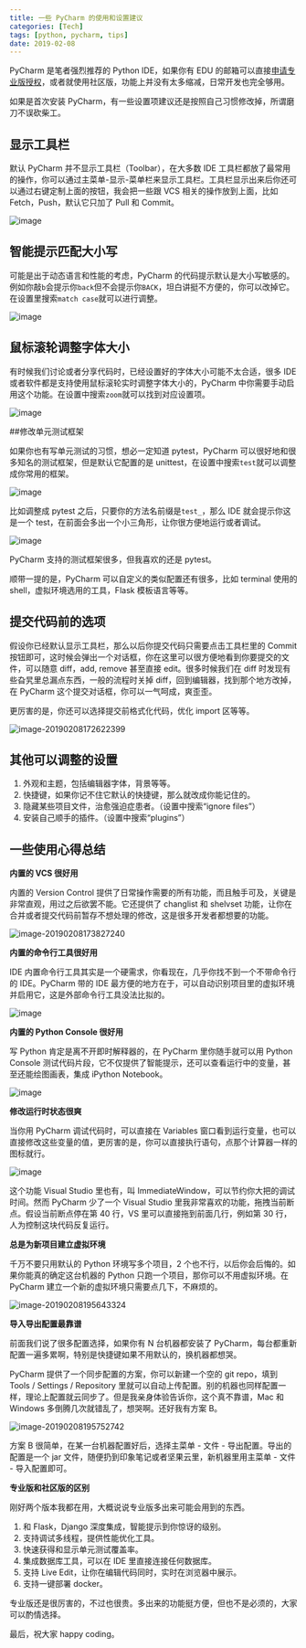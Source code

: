 ```yaml
---
title: 一些 PyCharm 的使用和设置建议
categories: [Tech]
tags: [python, pycharm, tips]
date: 2019-02-08
---
```


PyCharm 是笔者强烈推荐的 Python IDE，如果你有 EDU 的邮箱可以直接[申请专业版授权](https://tobyqin.github.io/posts/2016-09-27/get-jetbrains-student-licence/)，或者就使用社区版，功能上并没有太多缩减，日常开发也完全够用。

<!-- more -->

如果是首次安装 PyCharm，有一些设置项建议还是按照自己习惯修改掉，所谓磨刀不误砍柴工。

## 显示工具栏

默认 PyCharm 并不显示工具栏（Toolbar），在大多数 IDE 工具栏都放了最常用的操作，你可以通过主菜单-显示-菜单栏来显示工具栏。工具栏显示出来后你还可以通过右键定制上面的按钮，我会把一些跟 VCS 相关的操作放到上面，比如 Fetch，Push，默认它只加了 Pull 和 Commit。

![image](https://img.tobyqin.cn/2019-02/20190208162340.png)

## 智能提示匹配大小写

可能是出于动态语言和性能的考虑，PyCharm 的代码提示默认是大小写敏感的。例如你敲`b`会提示你`back`但不会提示你`BACK`，坦白讲挺不方便的，你可以改掉它。在设置里搜索`match case`就可以进行调整。

![image](https://img.tobyqin.cn/2019-02/20190208163613.png)

## 鼠标滚轮调整字体大小

有时候我们讨论或者分享代码时，已经设置好的字体大小可能不太合适，很多 IDE 或者软件都是支持使用鼠标滚轮实时调整字体大小的，PyCharm 中你需要手动启用这个功能。在设置中搜索`zoom`就可以找到对应设置项。

![image](https://img.tobyqin.cn/2019-02/20190208170026.png)

##修改单元测试框架

如果你也有写单元测试的习惯，想必一定知道 pytest，PyCharm 可以很好地和很多知名的测试框架，但是默认它配置的是 unittest，在设置中搜索`test`就可以调整成你常用的框架。

![image](https://img.tobyqin.cn/2019-02/20190208164442.png)

比如调整成 pytest 之后，只要你的方法名前缀是`test_`，那么 IDE 就会提示你这是一个 test，在前面会多出一个小三角形，让你很方便地运行或者调试。

![image](https://img.tobyqin.cn/2019-02/20190208165147.png)

PyCharm 支持的测试框架很多，但我喜欢的还是 pytest。

顺带一提的是，PyCharm 可以自定义的类似配置还有很多，比如 terminal 使用的 shell，虚拟环境选用的工具，Flask 模板语言等等。

## 提交代码前的选项

假设你已经默认显示工具栏，那么以后你提交代码只需要点击工具栏里的 Commit 按钮即可，这时候会弹出一个对话框，你在这里可以很方便地看到你要提交的文件，可以随意 diff，add, remove 甚至直接 edit。很多时候我们在 diff 时发现有些旮旯里总漏点东西，一般的流程时关掉 diff，回到编辑器，找到那个地方改掉，在 PyCharm 这个提交对话框，你可以一气呵成，爽歪歪。

更厉害的是，你还可以选择提交前格式化代码，优化 import 区等等。

![image-20190208172622399](https://img.tobyqin.cn/image-20190208172622399.png)

## 其他可以调整的设置

1. 外观和主题，包括编辑器字体，背景等等。
2. 快捷键，如果你记不住它默认的快捷键，那么就改成你能记住的。
3. 隐藏某些项目文件，治愈强迫症患者。（设置中搜索“ignore files”）
4. 安装自己顺手的插件。（设置中搜索“plugins”）

## 一些使用心得总结

**内置的 VCS 很好用**

内置的 Version Control 提供了日常操作需要的所有功能，而且触手可及，关键是非常直观，用过之后欲罢不能。它还提供了 changlist 和 shelvset 功能，让你在合并或者提交代码前暂存不想处理的修改，这是很多开发者都想要的功能。

![image-20190208173827240](https://img.tobyqin.cn/image-20190208173827240.png)

**内置的命令行工具很好用**

IDE 内置命令行工具其实是一个硬需求，你看现在，几乎你找不到一个不带命令行的 IDE。PyCharm 带的 IDE 最方便的地方在于，可以自动识别项目里的虚拟环境并启用它，这是外部命令行工具没法比拟的。

![image](https://img.tobyqin.cn/2019-02/20190208174528.png)

**内置的 Python Console 很好用**

写 Python 肯定是离不开即时解释器的，在 PyCharm 里你随手就可以用 Python Console 测试代码片段，它不仅提供了智能提示，还可以查看运行中的变量，甚至还能绘图画表，集成 iPython Notebook。

![image](https://img.tobyqin.cn/2019-02/20190208174959.png)

**修改运行时状态很爽**

当你用 PyCharm 调试代码时，可以直接在 Variables 窗口看到运行变量，也可以直接修改这些变量的值，更厉害的是，你可以直接执行语句，点那个计算器一样的图标就行。

![image](https://img.tobyqin.cn/2019-02/20190208175713.png)

这个功能 Visual Studio 里也有，叫 ImmediateWindow，可以节约你大把的调试时间。然而 PyCharm 少了一个 Visual Studio 里我非常喜欢的功能，拖拽当前断点。假设当前断点停在第 40 行，VS 里可以直接拖到前面几行，例如第 30 行，人为控制这块代码反复运行。

**总是为新项目建立虚拟环境**

千万不要只用默认的 Python 环境写多个项目，2 个也不行，以后你会后悔的。如果你能真的确定这台机器的 Python 只跑一个项目，那你可以不用虚拟环境。在 PyCharm 建立一个新的虚拟环境只需要点几下，不麻烦的。

![image-20190208195643324](https://img.tobyqin.cn/image-20190208195643324.png)

**导入导出配置最靠谱**

前面我们说了很多配置选择，如果你有 N 台机器都安装了 PyCharm，每台都重新配置一遍多累啊，特别是快捷键如果不用默认的，换机器都想哭。

PyCharm 提供了一个同步配置的方案，你可以新建一个空的 git repo，填到 Tools / Settings / Repository 里就可以自动上传配置。别的机器也同样配置一样，理论上配置就云同步了。但是我亲身体验告诉你，这个真不靠谱，Mac 和 Windows 多倒腾几次就错乱了，想哭啊。还好我有方案 B。

![image-20190208195752742](https://img.tobyqin.cn/image-20190208195752742.png)

方案 B 很简单，在某一台机器配置好后，选择主菜单 - 文件 - 导出配置。导出的配置是一个 jar 文件，随便扔到印象笔记或者坚果云里，新机器里用主菜单 - 文件 - 导入配置即可。

**专业版和社区版的区别**

刚好两个版本我都在用，大概说说专业版多出来可能会用到的东西。

1. 和 Flask，Django 深度集成，智能提示到你惊讶的级别。
2. 支持调试多线程，提供性能优化工具。
3. 快速获得和显示单元测试覆盖率。
4. 集成数据库工具，可以在 IDE 里直接连接任何数据库。
5. 支持 Live Edit，让你在编辑代码同时，实时在浏览器中展示。
6. 支持一键部署 docker。

专业版还是很厉害的，不过也很贵。多出来的功能挺方便，但也不是必须的，大家可以酌情选择。

最后，祝大家 happy coding。
